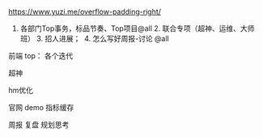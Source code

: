 

https://www.yuzi.me/overflow-padding-right/



1. 各部门Top事务，标品节奏、Top项目@all 2. 联合专项（超神、运维、大师班） 3. 招人进展；  4. 怎么写好周报-讨论 @all



前端
top：
各个迭代

超神

hm优化

官网
demo
指标缓存


周报
复盘
规划思考










